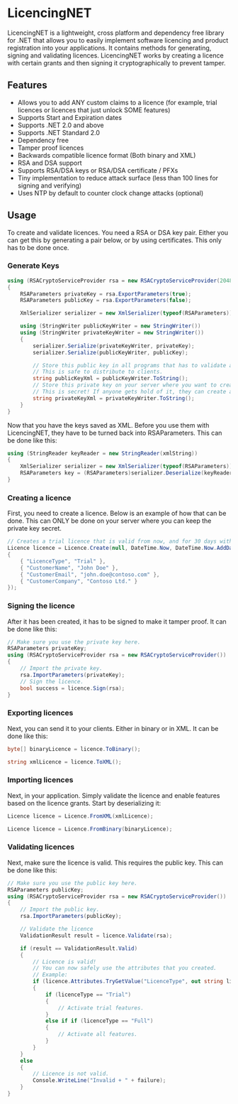 # LicencingNET
LicencingNET is a lightweight, cross platform and dependency free library for .NET that allows you to easily implement software licencing and product registration into your applications. It contains methods for generating, signing and validating licences. LicencingNET works by creating a licence with certain grants and then signing it cryptographically to prevent tamper.

## Features
* Allows you to add ANY custom claims to a licence (for example, trial licences  or licences that just unlock SOME features)
* Supports Start and Expiration dates
* Supports .NET 2.0 and above
* Supports .NET Standard 2.0
* Dependency free
* Tamper proof licences
* Backwards compatible licence format (Both binary and XML)
* RSA and DSA support
* Supports RSA/DSA keys or RSA/DSA certificate / PFXs
* Tiny implementation to reduce attack surface (less than 100 lines for signing and verifying)
* Uses NTP by default to counter clock change attacks (optional)


## Usage
To create and validate licences. You need a RSA or DSA key pair. Either you can get this by generating a pair below, or by using certificates. This only has to be done once.
### Generate Keys

```csharp
using (RSACryptoServiceProvider rsa = new RSACryptoServiceProvider(2048))
{
    RSAParameters privateKey = rsa.ExportParameters(true);
    RSAParameters publicKey = rsa.ExportParameters(false);

    XmlSerializer serializer = new XmlSerializer(typeof(RSAParameters));

    using (StringWriter publicKeyWriter = new StringWriter())
    using (StringWriter privateKeyWriter = new StringWriter())
    {
        serializer.Serialize(privateKeyWriter, privateKey);
        serializer.Serialize(publicKeyWriter, publicKey);

        // Store this public key in all programs that has to validate a licence. 
        // This is safe to distribute to clients.
        string publicKeyXml = publicKeyWriter.ToString();
        // Store this private key on your server where you want to create licences.
        // This is secret! If anyone gets hold of it, they can create as many licences as they like.
        string privateKeyXml = privateKeyWriter.ToString();
    }
}
```

Now that you have the keys saved as XML. Before you use them with LicencingNET, they have to be turned back into RSAParameters. This can be done like this:

```csharp
using (StringReader keyReader = new StringReader(xmlString))
{
    XmlSerializer serializer = new XmlSerializer(typeof(RSAParameters));
    RSAParameters key = (RSAParameters)serializer.Deserialize(keyReader);
}
```

### Creating a licence
First, you need to create a licence. Below is an example of how that can be done. This can ONLY be done on your server where you can keep the private key secret.

```csharp
// Creates a trial licence that is valid from now, and for 30 days with information about the receiver of the licence.
Licence licence = Licence.Create(null, DateTime.Now, DateTime.Now.AddDays(30), new Dictionary<string, string>()
{
    { "LicenceType", "Trial" },
    { "CustomerName", "John Doe" },
    { "CustomerEmail", "john.doe@contoso.com" },
    { "CustomerCompany", "Contoso Ltd." }
});
```

### Signing the licence
After it has been created, it has to be signed to make it tamper proof. It can be done like this:

```csharp
// Make sure you use the private key here.
RSAParameters privateKey;
using (RSACryptoServiceProvider rsa = new RSACryptoServiceProvider())
{
    // Import the private key.
    rsa.ImportParameters(privateKey);
    // Sign the licence.
    bool success = licence.Sign(rsa);
}
```

### Exporting licences
Next, you can send it to your clients. Either in binary or in XML. It can be done like this:

```csharp
byte[] binaryLicence = licence.ToBinary();
```

```csharp
string xmlLicence = licence.ToXML();
```

### Importing licences
Next, in your application. Simply validate the licence and enable features based on the licence grants. Start by deserializing it:

```csharp
Licence licence = Licence.FromXML(xmlLicence);
```

```csharp
Licence licence = Licence.FromBinary(binaryLicence);
```

### Validating licences
Next, make sure the licence is valid. This requires the public key. This can be done like this:

```csharp
// Make sure you use the public key here.
RSAParameters publicKey;
using (RSACryptoServiceProvider rsa = new RSACryptoServiceProvider())
{
    // Import the public key.
    rsa.ImportParameters(publicKey);

    // Validate the licence
    ValidationResult result = licence.Validate(rsa);

    if (result == ValidationResult.Valid)
    {
        // Licence is valid!
        // You can now safely use the attributes that you created.
        // Example:
        if (licence.Attributes.TryGetValue("LicenceType", out string licenceType))
        {
            if (licenceType == "Trial")
            {
                // Activate trial features.
            }
            else if if (licenceType == "Full")
            {
                // Activate all features.
            }
        }
    }
    else
    {
        // Licence is not valid.
        Console.WriteLine("Invalid + " + failure);
    }
}
```